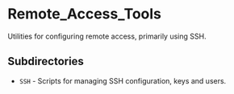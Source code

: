 # Remote_Access_Tools

Utilities for configuring remote access, primarily using SSH.

## Subdirectories

- `SSH` - Scripts for managing SSH configuration, keys and users.
